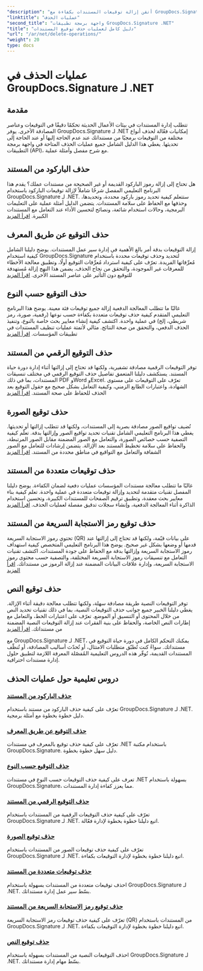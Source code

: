 ```yaml
---
"description": "أتقن إزالة توقيعات المستندات بكفاءة مع GroupDocs.Signature لـ .NET. تعلم كيفية حذف الرموز الشريطية، ورموز الاستجابة السريعة، والتوقيعات الرقمية، والنصية، والصورية من خلال دروس تعليمية شاملة خطوة بخطوة."
"linktitle": "عمليات الحذف"
"second_title": "واجهة برمجة تطبيقات GroupDocs.Signature .NET"
"title": "دليل كامل لعمليات حذف توقيع المستندات"
"url": "/ar/net/delete-operations/"
"weight": 20
type: docs
---
```

# عمليات الحذف في GroupDocs.Signature لـ .NET

## مقدمة

تتطلب إدارة المستندات في بيئات الأعمال الحديثة تحكمًا دقيقًا في التوقيعات وعناصر المصادقة الأخرى. يوفر GroupDocs.Signature لـ .NET إمكانيات فعّالة لحذف أنواع مختلفة من التوقيعات برمجيًا من مستنداتك عند عدم الحاجة إليها أو عند الحاجة إلى تحديثها. يغطي هذا الدليل الشامل جميع عمليات الحذف المتاحة في واجهة برمجة التطبيقات (API)، مع شرح مفصل وأمثلة عملية.

## حذف الباركود من المستند
هل تحتاج إلى إزالة رموز الباركود القديمة أو غير الصحيحة من مستندات عملك؟ يقدم هذا البرنامج التعليمي المفصل شرحًا شاملاً لإزالة توقيعات الباركود باستخدام GroupDocs.Signature لـ .NET. ستتعلم كيفية تحديد رموز باركود محددة، وتحديدها، وحذفها مع الحفاظ على سلامة المستندات. يتضمن الدليل أمثلة عملية على التعليمات البرمجية، وحالات استخدام شائعة، ونصائح لتحسين الأداء عند التعامل مع المستندات الكبيرة. [اقرأ المزيد](./delete-barcode/)

## حذف التوقيع عن طريق المعرف
إزالة التوقيعات بدقة أمر بالغ الأهمية في إدارة سير عمل المستندات. يوضح دليلنا الشامل كيفية استخدام GroupDocs.Signature لتحديد وحذف توقيعات محددة باستخدام مُعرِّفاتها الفريدة. تعرّف على كيفية استرداد مُعرِّفات التوقيع أولًا، وتطبيق معالجة الأخطاء للمعرفات غير الموجودة، والتحقق من نجاح الحذف. يضمن هذا النهج إزالة مُستهدفة للتوقيع دون التأثير على عناصر المستند الأخرى. [اقرأ المزيد](./delete-signature-by-id/)

## حذف التوقيع حسب النوع
غالبًا ما تتطلب المعالجة الدفعية إزالة جميع توقيعات فئة معينة. يوضح هذا البرنامج التعليمي المتقدم كيفية حذف توقيعات متعددة بكفاءة حسب نوعها (رقمية، صورة، رمز شريطي، إلخ) في عملية واحدة. اكتشف كيفية إنشاء معايير بحث خاصة بالنوع، وتنفيذ الحذف الدفعي، والتحقق من صحة النتائج. مثالي لأتمتة عمليات تنظيف المستندات في تطبيقات المؤسسات. [اقرأ المزيد](./delete-signature-by-type/)

## حذف التوقيع الرقمي من المستند
توفر التوقيعات الرقمية مصادقة تشفيرية، ولكنها قد تحتاج إلى إزالتها أثناء إدارة دورة حياة المستند. يستكشف دليلنا المتعمق تفاصيل حذف التوقيع الرقمي في مختلف تنسيقات المستندات، بما في ذلك PDF وWord وExcel. تعرّف على التوقيعات على مستوى الشهادة، واعتبارات الطابع الزمني، وكيفية التعامل بشكل صحيح مع حقول التوقيع بعد الحذف للحفاظ على صحة المستند. [اقرأ المزيد](./delete-digital-signature/)

## حذف توقيع الصورة
تُضيف تواقيع الصور مصادقة بصرية إلى المستندات، ولكنها قد تتطلب إزالتها أو تحديثها. يغطي هذا البرنامج التعليمي الشامل تقنيات تحديد تواقيع الصور وإزالتها بدقة. تعلّم كيفية التصفية حسب خصائص الصورة، والتعامل مع الصور المضمنة مقابل الصور المرتبطة، والحفاظ على سلامة تخطيط المستند بعد الإزالة. يتضمن إرشادات للتعامل مع الصور الشفافة والتعامل مع التواقيع في مناطق محددة من المستند. [اقرأ المزيد](./delete-image-signature/)

## حذف توقيعات متعددة من المستند
غالبًا ما تتطلب معالجة مستندات المؤسسات عمليات دفعية لضمان الكفاءة. يوضح دليلنا المفصل تقنيات متقدمة لتحديد وإزالة توقيعات متعددة في عملية واحدة. تعلم كيفية بناء معايير بحث معقدة، وتطبيق ترقيم الصفحات للمستندات الكبيرة، وتحسين استخدام الذاكرة أثناء المعالجة الدفعية، وإنشاء سجلات تدقيق مفصلة لعمليات الحذف. [اقرأ المزيد](./delete-multiple-signatures/)

## حذف توقيع رمز الاستجابة السريعة من المستند
تحتوي رموز الاستجابة السريعة (QR) على بيانات قيّمة، ولكنها قد تحتاج إلى إزالتها عند قدمها أو وضعها بشكل غير صحيح. يوضح هذا البرنامج التعليمي المتخصص كيفية استهداف رموز الاستجابة السريعة وإزالتها بدقة مع الحفاظ على جودة المستندات. اكتشف تقنيات التعامل مع تنسيقات رموز الاستجابة السريعة المختلفة، والتصفية حسب محتوى رموز الاستجابة السريعة، وإدارة علاقات البيانات المضمنة عند إزالة الرموز من مستنداتك. [اقرأ المزيد](./delete-qr-code-signature/)

## حذف توقيع النص
توفر التوقيعات النصية طريقة مصادقة سهلة، ولكنها تتطلب معالجة دقيقة أثناء الإزالة. يغطي دليلنا الخبير جميع جوانب حذف التوقيعات النصية، بما في ذلك تقنيات تحديد النص من خلال المحتوى أو التنسيق أو الموضع. تعرّف على اعتبارات الخط، والتعامل مع إطارات النص الخاصة، والحفاظ على بنية الفقرات عند إزالة التوقيعات النصية المضمنة من مستنداتك. [اقرأ المزيد](./delete-text-signature/)

مع GroupDocs.Signature لـ .NET، يمكنك التحكم الكامل في دورة حياة التوقيع في مستنداتك. سواءً كنت تُطبّق متطلبات الامتثال، أو تُحدّث أساليب المصادقة، أو تُنظّف المستندات القديمة، تُوفّر هذه الدروس التعليمية المُفصّلة المعرفة اللازمة لتطبيق حلول إدارة مستندات احترافية.

## دروس تعليمية حول عمليات الحذف
### [حذف الباركود من المستند](./delete-barcode/)
تعرّف على كيفية حذف الباركود من مستند باستخدام GroupDocs.Signature لـ .NET. دليل خطوة بخطوة مع أمثلة برمجية.
### [حذف التوقيع عن طريق المعرف](./delete-signature-by-id/)
تعرّف على كيفية حذف توقيع بالمعرف في مستندات .NET باستخدام مكتبة GroupDocs.Signature. دليل سهل خطوة بخطوة.
### [حذف التوقيع حسب النوع](./delete-signature-by-type/)
تعرف على كيفية حذف التوقيعات حسب النوع في مستندات .NET بسهولة باستخدام GroupDocs.Signature، مما يعزز كفاءة إدارة المستندات.
### [حذف التوقيع الرقمي من المستند](./delete-digital-signature/)
تعرّف على كيفية حذف التوقيعات الرقمية من المستندات باستخدام GroupDocs.Signature لـ .NET. اتبع دليلنا خطوة بخطوة لإدارة فعّالة.
### [حذف توقيع الصورة](./delete-image-signature/)
تعرّف على كيفية حذف توقيعات الصور من المستندات باستخدام GroupDocs.Signature لـ .NET. اتبع دليلنا خطوة بخطوة لإدارة التوقيعات بكفاءة.
### [حذف توقيعات متعددة من المستند](./delete-multiple-signatures/)
احذف توقيعات متعددة من المستندات بسهولة باستخدام GroupDocs.Signature لـ .NET. بسّط سير عمل إدارة مستنداتك.
### [حذف توقيع رمز الاستجابة السريعة من المستند](./delete-qr-code-signature/)
تعرّف على كيفية حذف توقيعات رمز الاستجابة السريعة (QR) من المستندات باستخدام GroupDocs.Signature لـ .NET. اتبع دليلنا خطوة بخطوة لإدارة التوقيعات بكفاءة.
### [حذف توقيع النص](./delete-text-signature/)
احذف التوقيعات النصية من المستندات بسهولة باستخدام GroupDocs.Signature لـ .NET. بسّط مهام إدارة مستنداتك.